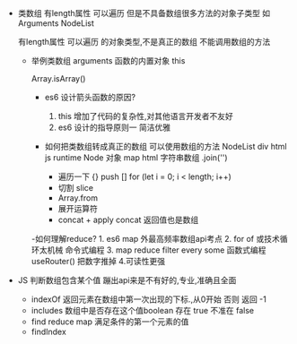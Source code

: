 - 类数组
    有length属性 可以遍历 但是不具备数组很多方法的对象子类型
    如 Arguments NodeList

    有length属性 可以遍历 的对象类型,不是真正的数组
    不能调用数组的方法
  - 举例类数组
    arguments 函数的内置对象 this

    Array.isArray()

    - es6 设计箭头函数的原因?
        1. this 增加了代码的复杂性,对其他语言开发者不友好
        2. es6 设计的指导原则一 简洁优雅

    - 如何把类数组转成真正的数组
    可以使用数组的方法
        NodeList div html  js runtime Node 对象
        map html 字符串数组  .join('')
      - 遍历一下 {}   push []
            for (let i = 0; i < length; i++)
      - 切割 slice
      - Array.from
      - 展开运算符
      - concat + apply
        concat 返回值也是数组

    -如何理解reduce?
        1. es6 map 外最高频率数组api考点
        2. for of 或技术循环太机械 命令式编程
        3. map reduce filter every some 函数式编程
            useRouter()    把数字推掉
        4.可读性更强

- JS 判断数组包含某个值
    蹦出api来是不有好的,专业,准确且全面
  - indexOf
        返回元素在数组中第一次出现的下标.,从0开始
        否则 返回 -1
  - includes
        数组中是否存在这个值boolean 存在 true 不准在 false
  - find    reduce map
        满足条件的第一个元素的值
  - findIndex

